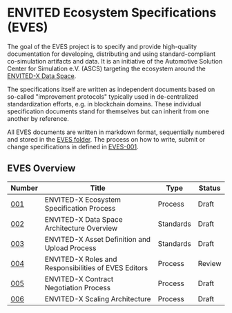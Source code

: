 # ENVITED Ecosystem Specifications (EVES)

The goal of the EVES project is to specify and provide high-quality documentation for developing, distributing and using standard-compliant co-simulation artifacts and data.
It is an initiative of the Automotive Solution Center for Simulation e.V. (ASCS) targeting the ecosystem around the [ENVITED-X Data Space](https://envited-x.net/).

The specifications itself are written as independent documents based on so-called "improvement protocols" typically used in de-centralized standardization efforts, e.g. in blockchain domains. These individual specification documents stand for themselves but can inherit from one another by reference.

All EVES documents are written in markdown format, sequentially numbered and stored in the [EVES folder](./EVES/).
The process on how to write, submit or change specifications in defined in [EVES-001](./EVES/drafts/EVES-001/eves-001.md).

## EVES Overview

| Number | Title | Type | Status |
| ------ | ----- | ---- | ------ |
| [001](./EVES/drafts/EVES-001/eves-001.md) | ENVITED-X Ecosystem Specification Process            | Process   | Draft  |
| [002](./EVES/drafts/EVES-002/eves-002.md) | ENVITED-X Data Space Architecture Overview           | Standards | Draft  |
| [003](./EVES/drafts/EVES-003/eves-003.md) | ENVITED-X Asset Definition and Upload Process        | Standards | Draft  |
| [004](./EVES/drafts/EVES-004/eves-004.md) | ENVITED-X Roles and Responsibilities of EVES Editors | Process   | Review |
| [005](./EVES/drafts/EVES-005/eves-005.md) | ENVITED-X Contract Negotiation Process               | Process   | Draft  |
| [006](./EVES/drafts/EVES-006/eves-006.md) | ENVITED-X Scaling Architecture                       | Process   | Draft  |

